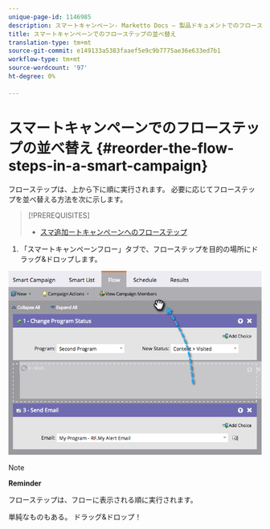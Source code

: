 ```yaml
---
unique-page-id: 1146985
description: スマートキャンペーン- Marketto Docs — 製品ドキュメントでのフローステップの並べ替え
title: スマートキャンペーンでのフローステップの並べ替え
translation-type: tm+mt
source-git-commit: e149133a5383faaef5e9c9b7775ae36e633ed7b1
workflow-type: tm+mt
source-wordcount: '97'
ht-degree: 0%

---
```



# スマートキャンペーンでのフローステップの並べ替え {#reorder-the-flow-steps-in-a-smart-campaign}

フローステップは、上から下に順に実行されます。 必要に応じてフローステップを並べ替える方法を次に示します。

>[!PREREQUISITES]
>
>* [スマ追加ートキャンペーンへのフローステップ](../../../../../product-docs/core-marketo-concepts/smart-campaigns/flow-actions/add-a-flow-step-to-a-smart-campaign.md)

>



1. 「スマートキャンペーンフロー」タブで、フローステップを目的の場所にドラッグ&amp;ドロップします。

![](assets/image2014-9-22-13-3a49-3a11.png)

>[!NOTE]
>
>**Reminder**
>
>フローステップは、フローに表示される順に実行されます。

単純なものもある。 ドラッグ&amp;ドロップ！